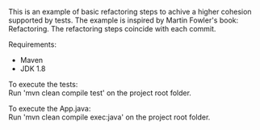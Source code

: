 This is an example of basic refactoring steps to achive a higher cohesion supported by tests. The example is inspired by Martin Fowler's  book: Refactoring.
The refactoring steps coincide with each commit.

Requirements:
 - Maven
 - JDK 1.8

To execute the tests:  
Run 'mvn clean compile test' on the project root folder.

To execute the App.java:  
Run 'mvn clean compile exec:java' on the project root folder.
